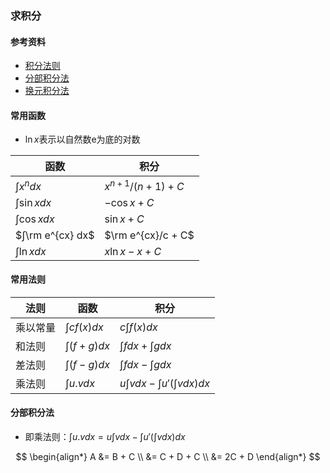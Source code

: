 ### 求积分

<script>
  MathJax = {
    tex: {
      inlineMath: [['$', '$'], ['\\(', '\\)']],
      displayMath: [["$$", "$$"], ["\\[", "\\]"]],
    },
    svg: {
      fontCache: 'global'
    }
  };
</script>
<script id="MathJax-script" type=text/javascript src="../images/js/tex-mml-chtml.js"></script>

#### 参考资料
* [积分法则](https://www.shuxuele.com/calculus/integration-rules.html)
* [分部积分法](https://www.shuxuele.com/calculus/integration-by-parts.html)
* [换元积分法](https://www.shuxuele.com/calculus/integration-by-substitution.html)

#### 常用函数
* $\ln x$表示以自然数e为底的对数

| 函数               | 积分                  |
|------------------|---------------------|
| $∫x^n dx$        | $x^{n+1}/(n+1) + C$ |
| $∫\sin x dx$     | $-\cos x + C$       |
| $∫\cos x dx$     | $\sin x + C$        |
| $∫\rm e^{cx} dx$ | $\rm e^{cx}/c + C$  |
| $∫\ln x dx$      | $x\ln x - x + C$    |

#### 常用法则

| 法则   | 函数            | 积分                       |
|------|---------------|--------------------------|
| 乘以常量 | $∫cf(x) dx$   | $c∫f(x) dx$              |
| 和法则  | $∫(f + g) dx$ | $∫f dx + ∫g dx$          |
| 差法则  | $∫(f - g) dx$ | $∫f dx - ∫g dx$          |
| 乘法则  | $∫u.v dx$     | $u∫v dx - ∫u'(∫v dx) dx$ |

#### 分部积分法
* 即乘法则：$∫u.v dx = u∫v dx - ∫u'(∫v dx) dx$

$$
\begin{align*}
A &= B + C \\
&= C + D + C \\
&= 2C + D
\end{align*}
$$
